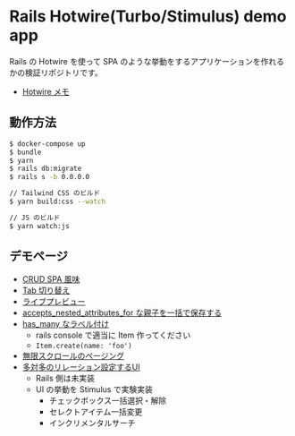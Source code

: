 # Rails Hotwire(Turbo/Stimulus) demo app

Rails の Hotwire を使って SPA のような挙動をするアプリケーションを作れるかの検証リポジトリです。

- [Hotwire メモ](memo.md)

## 動作方法

```bash
$ docker-compose up
$ bundle
$ yarn
$ rails db:migrate
$ rails s -b 0.0.0.0

// Tailwind CSS のビルド
$ yarn build:css --watch

// JS のビルド
$ yarn watch:js
```

## デモページ

- [CRUD SPA 風味](http://localhost:3000/articles)
- [Tab 切り替え](http://localhost:3000/tabs)
- [ライブプレビュー](http://localhost:3000/pages/new)
- [accepts_nested_attributes_for な親子を一括で保存する](http://localhost:3000/products)
- [has_many なラベル付け](http://localhost:3000/items/1)
  - rails console で適当に Item 作ってください
  - `Item.create(name: 'foo')`
- [無限スクロールのページング](http://localhost:3000/infinite_scrolls)
- [多対多のリレーション設定するUI](http://localhost:3000/many_to_many_rels)
  - Rails 側は未実装
  - UI の挙動を Stimulus で実験実装
    - チェックボックス一括選択・解除
    - セレクトアイテム一括変更
    - インクリメンタルサーチ
